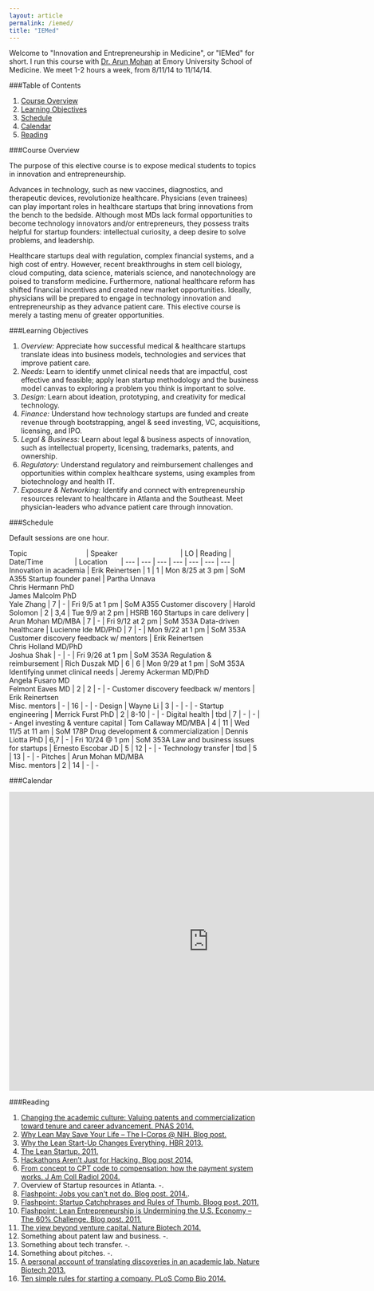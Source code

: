 ```yaml
---
layout: article
permalink: /iemed/
title: "IEMed"
---
```


Welcome to "Innovation and Entrepreneurship in Medicine", or "IEMed" for short. I run this course with [Dr. Arun Mohan](http://apollomd.com/emergency-department-management/emergency-medicine-management/leadership/arun-mohan-md/) at Emory University School of Medicine. We meet 1-2 hours a week, from 8/11/14 to 11/14/14.

###Table of Contents

1. [Course Overview](#overview)
2. [Learning Objectives](#los)
3. [Schedule](#schedule)
4. [Calendar](#calendar)
5. [Reading](#reading)

<a name="overview"></a>

###Course Overview

The purpose of this elective course is to expose medical students to topics in innovation and entrepreneurship.

Advances in technology, such as new vaccines, diagnostics, and therapeutic devices, revolutionize healthcare. Physicians (even trainees) can play important roles in healthcare startups that bring innovations from the bench to the bedside. Although most MDs lack formal opportunities to become technology innovators and/or entrepreneurs, they possess traits helpful for startup founders: intellectual curiosity, a deep desire to solve problems, and leadership.

Healthcare startups deal with regulation, complex financial systems, and a high cost of entry. However, recent breakthroughs in stem cell biology, cloud computing, data science, materials science, and nanotechnology are poised to transform medicine. Furthermore, national healthcare reform has shifted financial incentives and created new market opportunities. Ideally, physicians will be prepared to engage in technology innovation and entrepreneurship as they advance patient care. This elective course is merely a tasting menu of greater opportunities.

<a name="los"></a>

###Learning Objectives

1. *Overview:* Appreciate how successful medical & healthcare startups translate ideas into business models, technologies and services that improve patient care.
2. *Needs:* Learn to identify unmet clinical needs that are impactful, cost effective and feasible; apply lean startup methodology and the business model canvas to exploring a problem you think is important to solve.
3. *Design:* Learn about ideation, prototyping, and creativity for medical technology.
4. *Finance:* Understand how technology startups are funded and create revenue through bootstrapping, angel & seed investing, VC, acquisitions, licensing, and IPO.
5. *Legal & Business:* Learn about legal & business aspects of innovation, such as intellectual property, licensing, trademarks, patents, and ownership.
6. *Regulatory:* Understand regulatory and reimbursement challenges and opportunities within complex healthcare systems, using examples from biotechnology and health IT.
7. *Exposure & Networking:* Identify and connect with entrepreneurship resources relevant to healthcare in Atlanta and the Southeast. Meet physician-leaders who advance patient care through innovation.

<a name="schedule"></a>

###Schedule

Default sessions are one hour.

Topic&nbsp;&nbsp;&nbsp;&nbsp;&nbsp;&nbsp;&nbsp;&nbsp;&nbsp;&nbsp;&nbsp;&nbsp;&nbsp;&nbsp;&nbsp;&nbsp;&nbsp;&nbsp;&nbsp;&nbsp;&nbsp;&nbsp;&nbsp;&nbsp;&nbsp;&nbsp;&nbsp;&nbsp;&nbsp; | Speaker&nbsp;&nbsp;&nbsp;&nbsp;&nbsp;&nbsp;&nbsp;&nbsp;&nbsp;&nbsp;&nbsp;&nbsp;&nbsp;&nbsp;&nbsp;&nbsp;&nbsp;&nbsp;&nbsp;&nbsp;&nbsp;&nbsp;&nbsp;&nbsp;&nbsp;&nbsp;&nbsp;&nbsp;&nbsp;&nbsp;&nbsp; | LO	| Reading | Date/Time&nbsp;&nbsp;&nbsp;&nbsp;&nbsp;&nbsp;&nbsp;&nbsp;&nbsp;&nbsp;&nbsp;&nbsp;&nbsp;&nbsp;&nbsp; | Location&nbsp;&nbsp;&nbsp;&nbsp;&nbsp;&nbsp; |
--- | --- | --- | --- | --- | --- | --- |
Innovation in academia 					 | Erik Reinertsen 	 |	1 |	1			  | Mon 8/25 at 3 pm | SoM A355
Startup founder panel 					 | Partha Unnava<br>Chris Hermann PhD<br>James Malcolm PhD<br>Yale Zhang | 7 |		-		| Fri 9/5 at 1 pm | SoM A355
Customer discovery		 					 | Harold Solomon  	 | 2  | 3,4	  	| Tue 9/9 at 2 pm | HSRB 160
Startups in care delivery				 | Arun Mohan MD/MBA | 7  | -				| Fri 9/12 at 2 pm | SoM 353A
Data-driven healthcare				   | Lucienne Ide MD/PhD | 7 | -			| Mon 9/22 at 1 pm | SoM 353A
Customer discovery feedback w/ mentors	 | Erik Reinertsen<br>Chris Holland MD/PhD<br>Joshua Shak | - 	| -  | Fri 9/26 at 1 pm | SoM 353A
Regulation & reimbursement		 	 | Rich Duszak MD	 	 | 6 	| 6 			| Mon 9/29 at 1 pm | SoM 353A
Identifying unmet clinical needs | Jeremy Ackerman MD/PhD<br>Angela Fusaro MD<br>Felmont Eaves MD | 2 | 2 | - | -
Customer discovery feedback w/ mentors	 | Erik Reinertsen<br>Misc. mentors | - 	| 16  | - | -
Design 													 | Wayne Li					 | 3 	| - 			| - | -
Startup engineering							 | Merrick Furst PhD | 2 	| 8-10		| - | -
Digital health									 | tbd | 7  | -			| - | -
Angel investing & venture capital	 | Tom Callaway MD/MBA | 4 | 11 | Wed 11/5 at 11 am | SoM 178P
Drug development & commercialization	 | Dennis Liotta PhD | 6,7 | -	| Fri 10/24 @ 1 pm | SoM 353A
Law and business issues for startups | Ernesto Escobar JD | 5 | 12			| - | -
Technology transfer							 | tbd | 5 	| 13			| - | -
Pitches													 | Arun Mohan MD/MBA<br>Misc. mentors | 2 | 14 | - | -

<a name="calendar"></a>

###Calendar

<iframe src="https://www.google.com/calendar/embed?src=3p4leat7h2r56vqnkbujth4qvc%40group.calendar.google.com&ctz=America/New_York" style="border: 0" width="800" height="600" frameborder="0" scrolling="no"></iframe>

<a name="reading"></a>

###Reading

1. [Changing the academic culture: Valuing patents and commercialization toward tenure and career advancement. PNAS 2014.](http://www.ncbi.nlm.nih.gov/pmc/articles/PMC4020064/)
2. [Why Lean May Save Your Life – The I-Corps @ NIH. Blog post.](http://steveblank.com/2014/06/19/why-lean-may-save-your-life-the-i-corps-nih/)
3. [Why the Lean Start-Up Changes Everything. HBR 2013.](http://steveblank.com/2013/05/06/free-reprints-of-why-the-lean-startup-changes-everything/)
4. [The Lean Startup. 2011.](http://www.amazon.com/dp/0307887898/?tag=googhydr-20&hvadid=32548561951&hvpos=1t1&hvexid=&hvnetw=g&hvrand=5091541203456127884&hvpone=14.64&hvptwo=&hvqmt=b&hvdev=c&ref=pd_sl_848hom633v_b)
5. [Hackathons Aren’t Just for Hacking. Blog post 2014.](http://www.wired.com/2012/06/hackathons-arent-just-for-hacking/)
6. [From concept to CPT code to compensation: how the payment system works. J Am Coll Radiol 2004.](http://www.sciencedirect.com/science/article/pii/S1546144003000206)
7. Overview of Startup resources in Atlanta. -.
8. [Flashpoint: Jobs you can't not do. Blog post. 2014.](http://flashpoint.gatech.edu/jobs-you-cant-not-do/).
9. [Flashpoint: Startup Catchphrases and Rules of Thumb. Bloog post. 2011.](http://flashpoint.gatech.edu/startup-catchphrases-and-rules-of-thumb/)
10. [Flashpoint: Lean Entrepreneurship is Undermining the U.S. Economy – The 60% Challenge. Blog post. 2011.](http://flashpoint.gatech.edu/lean-entrepreneurship-is-undermining-the-u-s-economy-the-60-challenge-2/)
11. [The view beyond venture capital. Nature Biotech 2014.](http://www.nature.com/nbt/journal/v32/n1/full/nbt.2780.html)
12. Something about patent law and business. -.
13. Something about tech transfer. -.
14. Something about pitches. -.
15. [A personal account of translating discoveries in an academic lab. Nature Biotech 2013.](http://www.nature.com/nbt/journal/v31/n6/full/nbt.2609.html)
16. [Ten simple rules for starting a company. PLoS Comp Bio 2014.](http://www.ploscompbiol.org/article/info:doi/10.1371/journal.pcbi.1002439)
